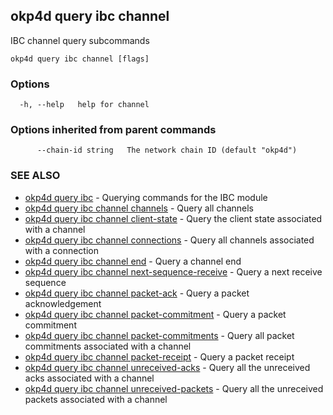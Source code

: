 ## okp4d query ibc channel

IBC channel query subcommands

```
okp4d query ibc channel [flags]
```

### Options

```
  -h, --help   help for channel
```

### Options inherited from parent commands

```
      --chain-id string   The network chain ID (default "okp4d")
```

### SEE ALSO

* [okp4d query ibc](okp4d_query_ibc.md)	 - Querying commands for the IBC module
* [okp4d query ibc channel channels](okp4d_query_ibc_channel_channels.md)	 - Query all channels
* [okp4d query ibc channel client-state](okp4d_query_ibc_channel_client-state.md)	 - Query the client state associated with a channel
* [okp4d query ibc channel connections](okp4d_query_ibc_channel_connections.md)	 - Query all channels associated with a connection
* [okp4d query ibc channel end](okp4d_query_ibc_channel_end.md)	 - Query a channel end
* [okp4d query ibc channel next-sequence-receive](okp4d_query_ibc_channel_next-sequence-receive.md)	 - Query a next receive sequence
* [okp4d query ibc channel packet-ack](okp4d_query_ibc_channel_packet-ack.md)	 - Query a packet acknowledgement
* [okp4d query ibc channel packet-commitment](okp4d_query_ibc_channel_packet-commitment.md)	 - Query a packet commitment
* [okp4d query ibc channel packet-commitments](okp4d_query_ibc_channel_packet-commitments.md)	 - Query all packet commitments associated with a channel
* [okp4d query ibc channel packet-receipt](okp4d_query_ibc_channel_packet-receipt.md)	 - Query a packet receipt
* [okp4d query ibc channel unreceived-acks](okp4d_query_ibc_channel_unreceived-acks.md)	 - Query all the unreceived acks associated with a channel
* [okp4d query ibc channel unreceived-packets](okp4d_query_ibc_channel_unreceived-packets.md)	 - Query all the unreceived packets associated with a channel
